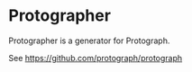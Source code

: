 # Protographer

Protographer is a generator for Protograph. 

See https://github.com/protograph/protograph
